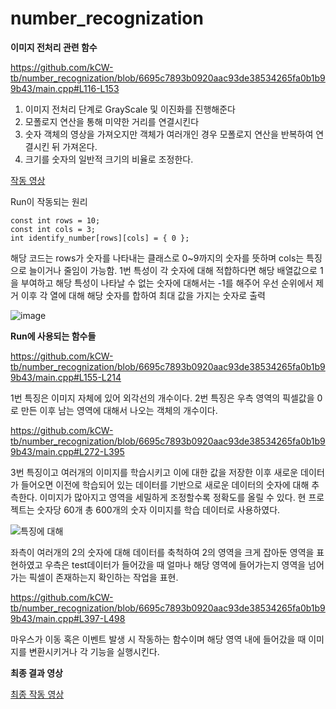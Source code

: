 # number_recognization

**이미지 전처리 관련 함수**

https://github.com/kCW-tb/number_recognization/blob/6695c7893b0920aac93de38534265fa0b1b99b43/main.cpp#L116-L153

1. 이미지 전처리 단계로 GrayScale 및 이진화를 진행해준다
2. 모폴로지 연산을 통해 미약한 거리를 연결시킨다
3. 숫자 객체의 영상을 가져오지만 객체가 여러개인 경우 모폴로지 연산을 반복하여 연결시킨 뒤 가져온다.
4. 크기를 숫자의 일반적 크기의 비율로 조정한다.

[작동 영상](https://youtu.be/G28ypY8kamA)

Run이 작동되는 원리
```
const int rows = 10;
const int cols = 3;
int identify_number[rows][cols] = { 0 };
```
해당 코드는 rows가 숫자를 나타내는 클래스로 0~9까지의 숫자를 뜻하며 cols는 특징으로 늘이거나 줄임이 가능함.
1번 특성이 각 숫자에 대해 적합하다면 해당 배열값으로 1을 부여하고 해당 특성이 나타날 수 없는 숫자에 대해서는 -1를 해주어 우선 순위에서 제거
이후 각 열에 대해 해당 숫자를 합하여 최대 값을 가지는 숫자로 출력

![image](https://github.com/kCW-tb/number_recognization/assets/71691159/e3070154-b90b-42e8-a878-869424237a09)



**Run에 사용되는 함수들**

https://github.com/kCW-tb/number_recognization/blob/6695c7893b0920aac93de38534265fa0b1b99b43/main.cpp#L155-L214

1번 특징은 이미지 자체에 있어 외각선의 개수이다.
2번 특징은 우측 영역의 픽셀값을 0로 만든 이후 남는 영역에 대해서 나오는 객체의 개수이다.

https://github.com/kCW-tb/number_recognization/blob/6695c7893b0920aac93de38534265fa0b1b99b43/main.cpp#L272-L395

3번 특징이고 여러개의 이미지를 학습시키고 이에 대한 값을 저장한 이후 새로운 데이터가 들어오면 이전에 학습되어 있는 데이터를 기반으로 새로운 데이터의 숫자에 대해 추측한다.
이미지가 많아지고 영역을 세밀하게 조정할수록 정확도를 올릴 수 있다.
현 프로젝트는 숫자당 60개 총 600개의 숫자 이미지를 학습 데이터로 사용하였다.

![특징에 대해](https://github.com/kCW-tb/number_recognization/assets/71691159/ebbe0ad0-c9fc-456c-a8f9-dffc12793fa6)

좌측이 여러개의 2의 숫자에 대해 데이터를 축척하여 2의 영역을 크게 잡아둔 영역을 표현하였고
우측은 test데이터가 들어갔을 때 얼마나 해당 영역에 들어가는지 영역을 넘어가는 픽셀이 존재하는지 확인하는 작업을 표현.

https://github.com/kCW-tb/number_recognization/blob/6695c7893b0920aac93de38534265fa0b1b99b43/main.cpp#L397-L498

마우스가 이동 혹은 이벤트 발생 시 작동하는 함수이며 해당 영역 내에 들어갔을 때 이미지를 변환시키거나 각 기능을 실행시킨다.


**최종 결과 영상**

[최종 작동 영상](https://www.youtube.com/watch?v=KwxDLTu-fVY)
